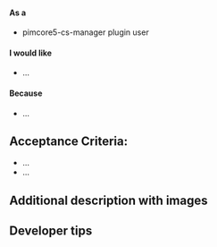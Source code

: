 #### As a
* pimcore5-cs-manager plugin user
#### I would like
* ...
#### Because
* ...

## Acceptance Criteria:
* ...
* ...

## Additional description with images

## Developer tips

